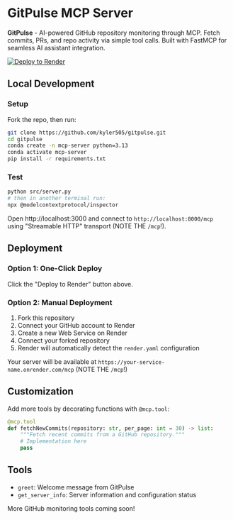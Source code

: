 # GitPulse MCP Server

**GitPulse** - AI-powered GitHub repository monitoring through MCP. Fetch commits, PRs, and repo activity via simple tool calls. Built with FastMCP for seamless AI assistant integration.

[![Deploy to Render](https://render.com/images/deploy-to-render-button.svg)](https://render.com/deploy?repo=https://github.com/kyler505/gitpulse)

## Local Development

### Setup

Fork the repo, then run:

```bash
git clone https://github.com/kyler505/gitpulse.git
cd gitpulse
conda create -n mcp-server python=3.13
conda activate mcp-server
pip install -r requirements.txt
```

### Test

```bash
python src/server.py
# then in another terminal run:
npx @modelcontextprotocol/inspector
```

Open http://localhost:3000 and connect to `http://localhost:8000/mcp` using "Streamable HTTP" transport (NOTE THE `/mcp`!).

## Deployment

### Option 1: One-Click Deploy
Click the "Deploy to Render" button above.

### Option 2: Manual Deployment
1. Fork this repository
2. Connect your GitHub account to Render
3. Create a new Web Service on Render
4. Connect your forked repository
5. Render will automatically detect the `render.yaml` configuration

Your server will be available at `https://your-service-name.onrender.com/mcp` (NOTE THE `/mcp`!)

## Customization

Add more tools by decorating functions with `@mcp.tool`:

```python
@mcp.tool
def fetchNewCommits(repository: str, per_page: int = 30) -> list:
    """Fetch recent commits from a GitHub repository."""
    # Implementation here
    pass
```

## Tools

- `greet`: Welcome message from GitPulse
- `get_server_info`: Server information and configuration status

More GitHub monitoring tools coming soon!
